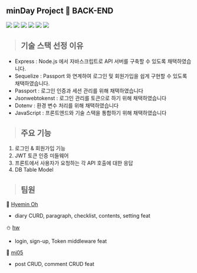 ## minDay Project 📘 BACK-END

<img src="https://img.shields.io/badge/javaScript-F7DF1E?style=for-the-badge&logo=javaScript&logoColor=white">  <img src="https://img.shields.io/badge/Passport-34E27A?style=for-the-badge&logo=passport&logoColor=white">  <img src="https://img.shields.io/badge/jsonwebtokens-000000?style=for-the-badge&logo=jsonwebtokenst&logoColor=white">  <img src="https://img.shields.io/badge/express-000000?style=for-the-badge&logo=express&logoColor=white">  <img src="https://img.shields.io/badge/dotenv-ECD53F?style=for-the-badge&logo=dotenv&logoColor=white">  <img src="https://img.shields.io/badge/sequelize-52B0E7?style=for-the-badge&logo=Sequelize&logoColor=white"> 


> ## 기술 스택 선정 이유
- Express : Node.js 에서 자바스크립트로 API 서버를 구축할 수 있도록 채택하였습니다.
- Sequelize : Passport 와 연계하여 로그인 및 회원가입을 쉽게 구현할 수 있도록 채택하였습니다.
- Passport : 로그인 인증과 세션 관리를 위해 채택하였습니다
- Jsonwebtokenst : 로그인 관리를 토큰으로 하기 위해 채택하였습니다
- Dotenv : 환경 변수 처리를 위해 채택하였습니다
- JavaScript : 프론트엔드와 기술 스택을 통합하기 위해 채택하였습니다 


> ## 주요 기능
1. 로그인 & 회원가입 기능
2. JWT 토큰 인증 미들웨어
3. 프론트에서 사용자가 요청하는 각 API 호출에 대한 응답
4. DB Table Model 


> ## 팀원
:christmas_tree: [Hyemin Oh](https://github.com/kelly2657) 
- diary CURD, paragraph, checklist, contents, setting feat

:snowman: [hw](https://github.com/Hye1JEong)

- login, sign-up, Token middleware feat

:santa: [mj05](https://github.com/amamj05)
- post CRUD, comment CRUD feat
